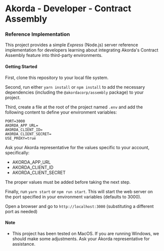 # Akorda - Developer - Contract Assembly
### Reference Implementation

This project provides a simple *Express* (Node.js) server reference implementation for developers learning about integrating Akorda's Contract Assembly feature into third-party environments.

#### Getting Started
First, clone this repository to your local file system.

Second, run either `yarn install` or `npm install` to add the necessary dependencies (including the `@akordacorp/assembly` package) to your project.

Third, create a file at the root of the project named `.env` and add the following content to define your environment variables:

```
PORT=3000
AKORDA_APP_URL=
AKORDA_CLIENT_ID=
AKORDA_CLIENT_SECRET=
USE_PROXY=true
```

Ask your Akorda representative for the values specific to your account, specifically:

* AKORDA_APP_URL
* AKORDA_CLIENT_ID
* AKORDA_CLIENT_SECRET

The proper values must be added before taking the next step.

Finally, run `yarn start` or `npm run start`. This will start the web server on the port specified in your environment variables (defaults to 3000).

Open a browser and go to `http://localhost:3000` (substituting a different port as needed)

#### Note
* This project has been tested on MacOS. If you are running Windows, we should make some adjustments. Ask your Akorda representative for assistance.
